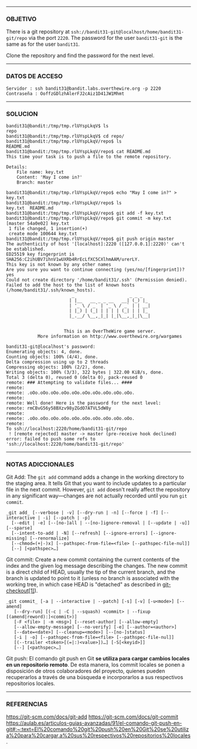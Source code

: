 ----
### OBJETIVO 
There is a git repository at `ssh://bandit31-git@localhost/home/bandit31-git/repo` via the port `2220`. The password for the user `bandit31-git` is the same as for the user `bandit31`.

Clone the repository and find the password for the next level.

---
### DATOS DE ACCESO
	Servidor : ssh bandit31@bandit.labs.overthewire.org -p 2220
	Contraseña : OoffzGDlzhAlerFJ2cAiz1D41JW1Mhmt

---
### SOLUCION
	bandit31@bandit:/tmp/tmp.rlUYspLkqV$ ls
	repo
	bandit31@bandit:/tmp/tmp.rlUYspLkqV$ cd repo/
	bandit31@bandit:/tmp/tmp.rlUYspLkqV/repo$ ls
	README.md
	bandit31@bandit:/tmp/tmp.rlUYspLkqV/repo$ cat README.md
	This time your task is to push a file to the remote repository.
	
	Details:
	    File name: key.txt
	    Content: 'May I come in?'
	    Branch: master
	
	bandit31@bandit:/tmp/tmp.rlUYspLkqV/repo$ echo "May I come in?" > key.txt
	bandit31@bandit:/tmp/tmp.rlUYspLkqV/repo$ ls
	key.txt  README.md
	bandit31@bandit:/tmp/tmp.rlUYspLkqV/repo$ git add -f key.txt
	bandit31@bandit:/tmp/tmp.rlUYspLkqV/repo$ git commit -m key.txt
	[master 54a0e02] key.txt
	 1 file changed, 1 insertion(+)
	 create mode 100644 key.txt
	bandit31@bandit:/tmp/tmp.rlUYspLkqV/repo$ git push origin master
	The authenticity of host '[localhost]:2220 ([127.0.0.1]:2220)' can't be established.
	ED25519 key fingerprint is SHA256:C2ihUBV7ihnV1wUXRb4RrEcLfXC5CXlhmAAM/urerLY.
	This key is not known by any other names
	Are you sure you want to continue connecting (yes/no/[fingerprint])? yes
	Could not create directory '/home/bandit31/.ssh' (Permission denied).
	Failed to add the host to the list of known hosts (/home/bandit31/.ssh/known_hosts).
	                         _                     _ _ _
	                        | |__   __ _ _ __   __| (_) |_
	                        | '_ \ / _` | '_ \ / _` | | __|
	                        | |_) | (_| | | | | (_| | | |_
	                        |_.__/ \__,_|_| |_|\__,_|_|\__|
	
	
	                      This is an OverTheWire game server.
	            More information on http://www.overthewire.org/wargames
	
	bandit31-git@localhost's password:
	Enumerating objects: 4, done.
	Counting objects: 100% (4/4), done.
	Delta compression using up to 2 threads
	Compressing objects: 100% (2/2), done.
	Writing objects: 100% (3/3), 322 bytes | 322.00 KiB/s, done.
	Total 3 (delta 0), reused 0 (delta 0), pack-reused 0
	remote: ### Attempting to validate files... ####
	remote:
	remote: .oOo.oOo.oOo.oOo.oOo.oOo.oOo.oOo.oOo.oOo.
	remote:
	remote: Well done! Here is the password for the next level:
	remote: rmCBvG56y58BXzv98yZGdO7ATVL5dW8y
	remote:
	remote: .oOo.oOo.oOo.oOo.oOo.oOo.oOo.oOo.oOo.oOo.
	remote:
	To ssh://localhost:2220/home/bandit31-git/repo
	 ! [remote rejected] master -> master (pre-receive hook declined)
	error: failed to push some refs to 'ssh://localhost:2220/home/bandit31-git/repo'

---
### NOTAS ADICCIONALES

Git Add:
	The `git add` command adds a change in the working directory to the staging area. It tells Git that you want to include updates to a particular file in the next commit. However, `git add` doesn't really affect the repository in any significant way—changes are not actually recorded until you run `git commit`.

	_git add_ [--verbose | -v] [--dry-run | -n] [--force | -f] [--interactive | -i] [--patch | -p]
	  [--edit | -e] [--[no-]all | --[no-]ignore-removal | [--update | -u]] [--sparse]
	  [--intent-to-add | -N] [--refresh] [--ignore-errors] [--ignore-missing] [--renormalize]
	  [--chmod=(+|-)x] [--pathspec-from-file=<file> [--pathspec-file-nul]]
	  [--] [<pathspec>…​]
	
Git commit:
	Create a new commit containing the current contents of the index and the given log message describing the changes. The new commit is a direct child of HEAD, usually the tip of the current branch, and the branch is updated to point to it (unless no branch is associated with the working tree, in which case HEAD is "detached" as described in [git-checkout[1]](https://git-scm.com/docs/git-checkout)).

	_git commit_ [-a | --interactive | --patch] [-s] [-v] [-u<mode>] [--amend]
	   [--dry-run] [(-c | -C | --squash) <commit> | --fixup [(amend|reword):]<commit>)]
	   [-F <file> | -m <msg>] [--reset-author] [--allow-empty]
	   [--allow-empty-message] [--no-verify] [-e] [--author=<author>]
	   [--date=<date>] [--cleanup=<mode>] [--[no-]status]
	   [-i | -o] [--pathspec-from-file=<file> [--pathspec-file-nul]]
	   [(--trailer <token>[(=|:)<value>])…​] [-S[<keyid>]]
	   [--] [<pathspec>…​]

Git push:
	El comando git push en Git **se utiliza para cargar cambios locales en un repositorio remoto**. De esta manera, los commit locales se ponen a disposición de otros colaboradores del proyecto, quienes pueden recuperarlos a través de una búsqueda e incorporarlos a sus respectivos repositorios locales.

---
### REFERENCIAS
https://git-scm.com/docs/git-add
https://git-scm.com/docs/git-commit
https://aulab.es/articulos-guias-avanzadas/91/el-comando-git-push-en-git#:~:text=El%20comando%20git%20push%20en%20Git%20se%20utiliza%20para%20cargar,a%20sus%20respectivos%20repositorios%20locales.